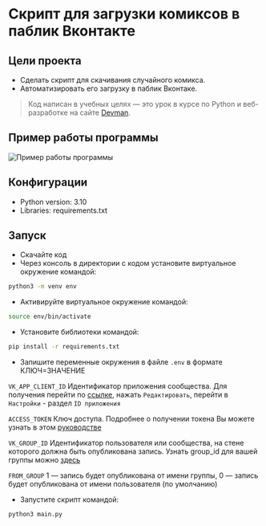 # Скрипт для загрузки комиксов в паблик Вконтакте

## Цели проекта

* Сделать скрипт для скачивания случайного комикса.
* Автоматизировать его загрузку в паблик Вконтаке.

> Код написан в учебных целях — это урок в курсе по Python и веб-разработке на сайте [Devman](https://dvmn.org).

## Пример работы программы
![Пример работы программы](https://dvmn.org/filer/canonical/1567492781/267/)

## Конфигурации

* Python version: 3.10
* Libraries: requirements.txt

## Запуск

- Скачайте код
- Через консоль в директории с кодом установите виртуальное окружение командой:

```bash
python3 -m venv env
```

- Активируйте виртуальное окружение командой:
```bash
source env/bin/activate
```

- Установите библиотеки командой:
```bash
pip install -r requirements.txt
```

- Запишите переменные окружения в файле `.env` в формате КЛЮЧ=ЗНАЧЕНИЕ

`VK_APP_CLIENT_ID` Идентификатор приложения сообщества. Для получения перейти по [ссылке](https://vk.com/apps?act=manage), нажать `Редактировать`, перейти в `Настройки` - раздел `ID приложения`

`ACCESS_TOKEN` Ключ доступа. Подробнее о получении токена Вы можете узнать в этом [руководстве](https://vk.com/dev/access_token)

`VK_GROUP_ID` Идентификатор пользователя или сообщества, на стене которого должна быть опубликована запись. Узнать group_id для вашей группы можно [здесь](https://regvk.com/id/)

`FROM_GROUP` 1 — запись будет опубликована от имени группы, 0 — запись будет опубликована от имени пользователя (по умолчанию)

- Запустите скрипт командой:
```bash
python3 main.py
```
